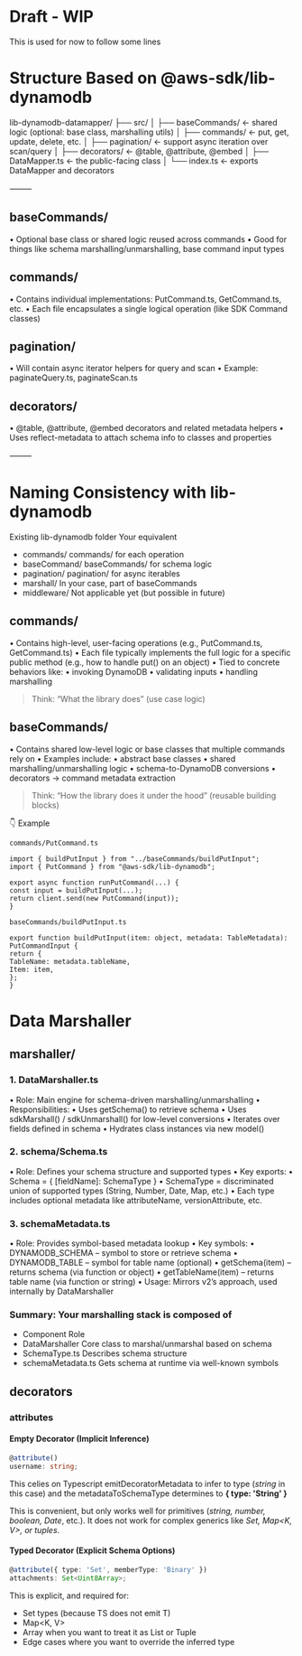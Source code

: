 # Draft - WIP

This is used for now to follow some lines

# Structure Based on @aws-sdk/lib-dynamodb

lib-dynamodb-datamapper/
├── src/
│ ├── baseCommands/ ← shared logic (optional: base class, marshalling utils)
│ ├── commands/ ← put, get, update, delete, etc.
│ ├── pagination/ ← support async iteration over scan/query
│ ├── decorators/ ← @table, @attribute, @embed
│ ├── DataMapper.ts ← the public-facing class
│ └── index.ts ← exports DataMapper and decorators

⸻

## baseCommands/

• Optional base class or shared logic reused across commands
• Good for things like schema marshalling/unmarshalling, base command input types

## commands/

• Contains individual implementations: PutCommand.ts, GetCommand.ts, etc.
• Each file encapsulates a single logical operation (like SDK Command classes)

## pagination/

• Will contain async iterator helpers for query and scan
• Example: paginateQuery.ts, paginateScan.ts

## decorators/

• @table, @attribute, @embed decorators and related metadata helpers
• Uses reflect-metadata to attach schema info to classes and properties

⸻

# Naming Consistency with lib-dynamodb

Existing lib-dynamodb folder Your equivalent

- commands/ commands/ for each operation
- baseCommand/ baseCommands/ for schema logic
- pagination/ pagination/ for async iterables
- marshall/ In your case, part of baseCommands
- middleware/ Not applicable yet (but possible in future)

## commands/

• Contains high-level, user-facing operations (e.g., PutCommand.ts, GetCommand.ts)
• Each file typically implements the full logic for a specific public method (e.g., how to handle put() on an object)
• Tied to concrete behaviors like:
• invoking DynamoDB
• validating inputs
• handling marshalling

> Think: “What the library does” (use case logic)

## baseCommands/

• Contains shared low-level logic or base classes that multiple commands rely on
• Examples include:
• abstract base classes
• shared marshalling/unmarshalling logic
• schema-to-DynamoDB conversions
• decorators → command metadata extraction

> Think: “How the library does it under the hood” (reusable building blocks)

👇 Example

```
commands/PutCommand.ts

import { buildPutInput } from "../baseCommands/buildPutInput";
import { PutCommand } from "@aws-sdk/lib-dynamodb";

export async function runPutCommand(...) {
const input = buildPutInput(...);
return client.send(new PutCommand(input));
}

baseCommands/buildPutInput.ts

export function buildPutInput(item: object, metadata: TableMetadata): PutCommandInput {
return {
TableName: metadata.tableName,
Item: item,
};
}

```

# Data Marshaller

## marshaller/

### 1. DataMarshaller.ts

• Role: Main engine for schema-driven marshalling/unmarshalling
• Responsibilities:
• Uses getSchema() to retrieve schema
• Uses sdkMarshall() / sdkUnmarshall() for low-level conversions
• Iterates over fields defined in schema
• Hydrates class instances via new model()

### 2. schema/Schema.ts

• Role: Defines your schema structure and supported types
• Key exports:
• Schema = { [fieldName]: SchemaType }
• SchemaType = discriminated union of supported types (String, Number, Date, Map, etc.)
• Each type includes optional metadata like attributeName, versionAttribute, etc.

### 3. schemaMetadata.ts

• Role: Provides symbol-based metadata lookup
• Key symbols:
• DYNAMODB_SCHEMA – symbol to store or retrieve schema
• DYNAMODB_TABLE – symbol for table name (optional)
• getSchema(item) – returns schema (via function or object)
• getTableName(item) – returns table name (via function or string)
• Usage: Mirrors v2’s approach, used internally by DataMarshaller

### Summary: Your marshalling stack is composed of

- Component Role
- DataMarshaller Core class to marshal/unmarshal based on schema
- SchemaType.ts Describes schema structure
- schemaMetadata.ts Gets schema at runtime via well-known symbols

## decorators

### attributes

#### Empty Decorator (Implicit Inference)

```ts
@attribute()
username: string;
```

This celies on Typescript emitDecoratorMetadata to infer to type (_string_ in this case) and the metadataToSchemaType determines to **{ type: 'String' }**

This is convenient, but only works well for primitives (_string, number, boolean, Date_, etc.). It does not work for complex generics like _Set<T>, Map<K, V>, or tuples_.

#### Typed Decorator (Explicit Schema Options)

```ts
@attribute({ type: 'Set', memberType: 'Binary' })
attachments: Set<Uint8Array>;
```

This is explicit, and required for:

- Set<T> types (because TS does not emit T)
- Map<K, V>
- Array<any> when you want to treat it as List or Tuple
- Edge cases where you want to override the inferred type
